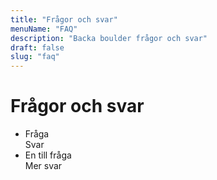 ```yaml
---
title: "Frågor och svar"
menuName: "FAQ"
description: "Backa boulder frågor och svar"
draft: false
slug: "faq"
---
```


# Frågor och svar

- Fråga  
  Svar
- En till fråga  
  Mer svar
